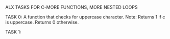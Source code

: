ALX TASKS FOR C-MORE FUNCTIONS, MORE NESTED LOOPS

TASK 0: A function that checks for uppercase character.
Note: Returns 1 if c is uppercase. Returns 0 otherwise.

TASK 1:
